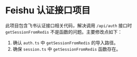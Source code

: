 # Feishu 认证接口项目

此项目包含飞书认证接口相关代码，解决调用 `/api/auth` 接口时 `getSessionFromRedis` 不是函数的问题。主要修改点如下：
1. 确认 `auth.ts` 中 `getSessionFromRedis` 的导入路径。
2. 确保 `session.ts` 中 `getSessionFromRedis` 函数存在。